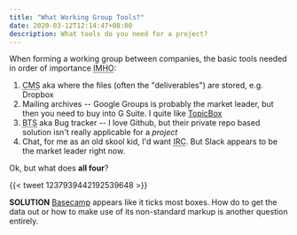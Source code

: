 ```yaml
---
title: "What Working Group Tools?"
date: 2020-03-12T12:14:47+08:00
description: What tools do you need for a project?
---
```


When forming a working group between companies, the basic tools needed in order of importance <abbr title="In My Humble Opinion">IMHO</abbr>:

1. <abbr title="Content Management System">CMS</abbr> aka where the files (often the "deliverables") are stored, e.g. Dropbox
2. Mailing archives -- Google Groups is probably the market leader, but then you need to buy into G Suite. I quite like [TopicBox](https://www.topicbox.com)
3. <abbr title="Bug Tracking System">BTS</abbr> aka Bug tracker -- I love Github, but their private repo based solution isn't really applicable for a _project_
4. Chat, for me as an old skool kid, I'd want <abbr title="Inter Relay Chat">IRC</abbr>. But Slack appears to be the market leader right now.


Ok, but what does **all four**?

{{< tweet 1237939442192539648 >}}

**SOLUTION** [Basecamp](https://basecamp.com/how-it-works) appears like it ticks most boxes. How do to get the data out or how to make use of its non-standard markup is another question entirely.
